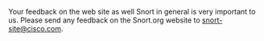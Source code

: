 Your feedback on the web site as well Snort in general is very important to us. Please send any feedback on the Snort.org website to [snort-site@cisco.com](snort-site@cisco.com).
